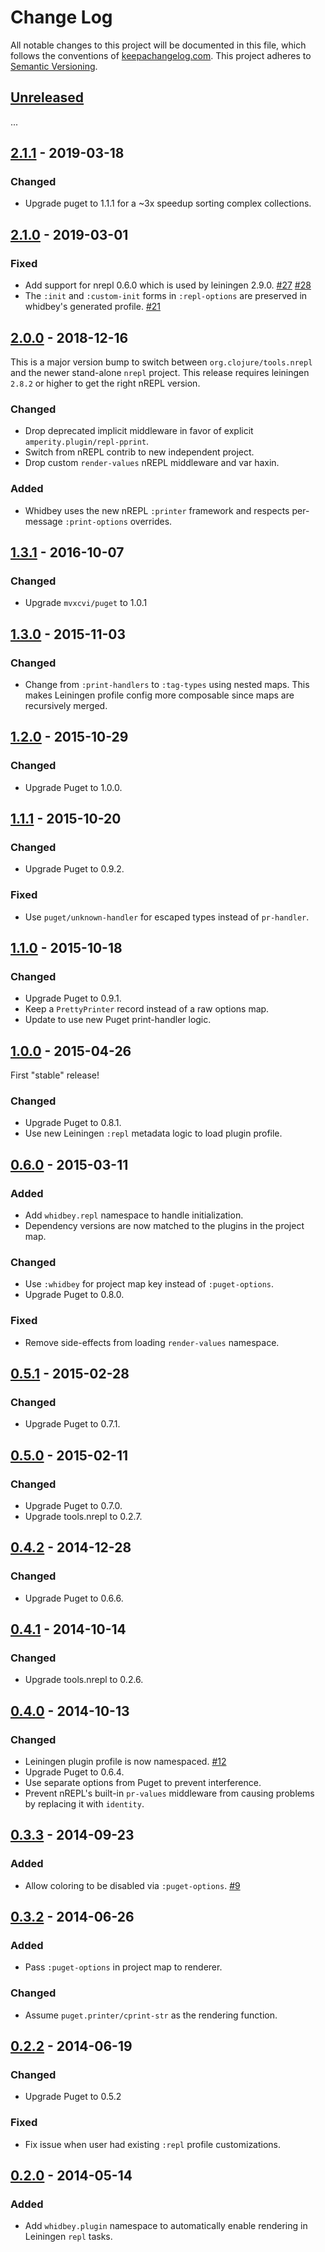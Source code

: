 Change Log
==========

All notable changes to this project will be documented in this file, which
follows the conventions of [keepachangelog.com](http://keepachangelog.com/).
This project adheres to [Semantic Versioning](http://semver.org/).

## [Unreleased]

...

## [2.1.1] - 2019-03-18

### Changed
- Upgrade puget to 1.1.1 for a ~3x speedup sorting complex collections.

## [2.1.0] - 2019-03-01

### Fixed
- Add support for nrepl 0.6.0 which is used by leiningen 2.9.0.
  [#27](//github.com/greglook/whidbey/issues/27)
  [#28](//github.com/greglook/whidbey/pull/28)
- The `:init` and `:custom-init` forms in `:repl-options` are preserved in
  whidbey's generated profile.
  [#21](//github.com/greglook/whidbey/issues/21)

## [2.0.0] - 2018-12-16

This is a major version bump to switch between `org.clojure/tools.nrepl` and the
newer stand-alone `nrepl` project. This release requires leiningen `2.8.2` or
higher to get the right nREPL version.

### Changed
- Drop deprecated implicit middleware in favor of explicit
  `amperity.plugin/repl-pprint`.
- Switch from nREPL contrib to new independent project.
- Drop custom `render-values` nREPL middleware and var haxin.

### Added
- Whidbey uses the new nREPL `:printer` framework and respects per-message
  `:print-options` overrides.

## [1.3.1] - 2016-10-07

### Changed
- Upgrade `mvxcvi/puget` to 1.0.1

## [1.3.0] - 2015-11-03

### Changed
- Change from `:print-handlers` to `:tag-types` using nested maps. This makes
  Leiningen profile config more composable since maps are recursively merged.

## [1.2.0] - 2015-10-29

### Changed
- Upgrade Puget to 1.0.0.

## [1.1.1] - 2015-10-20

### Changed
- Upgrade Puget to 0.9.2.

### Fixed
- Use `puget/unknown-handler` for escaped types instead of `pr-handler`.

## [1.1.0] - 2015-10-18

### Changed
- Upgrade Puget to 0.9.1.
- Keep a `PrettyPrinter` record instead of a raw options map.
- Update to use new Puget print-handler logic.

## [1.0.0] - 2015-04-26

First "stable" release!

### Changed
- Upgrade Puget to 0.8.1.
- Use new Leiningen `:repl` metadata logic to load plugin profile.

## [0.6.0] - 2015-03-11

### Added
- Add `whidbey.repl` namespace to handle initialization.
- Dependency versions are now matched to the plugins in the project map.

### Changed
- Use `:whidbey` for project map key instead of `:puget-options`.
- Upgrade Puget to 0.8.0.

### Fixed
- Remove side-effects from loading `render-values` namespace.

## [0.5.1] - 2015-02-28

### Changed
- Upgrade Puget to 0.7.1.

## [0.5.0] - 2015-02-11

### Changed
- Upgrade Puget to 0.7.0.
- Upgrade tools.nrepl to 0.2.7.

## [0.4.2] - 2014-12-28

### Changed
- Upgrade Puget to 0.6.6.

## [0.4.1] - 2014-10-14

### Changed
- Upgrade tools.nrepl to 0.2.6.

## [0.4.0] - 2014-10-13

### Changed
- Leiningen plugin profile is now namespaced.
  [#12](//github.com/greglook/whidbey/issues/12)
- Upgrade Puget to 0.6.4.
- Use separate options from Puget to prevent interference.
- Prevent nREPL's built-in `pr-values` middleware from causing problems by
  replacing it with `identity`.

## [0.3.3] - 2014-09-23

### Added
- Allow coloring to be disabled via `:puget-options`.
  [#9](//github.com/greglook/whidbey/issues/9)

## [0.3.2] - 2014-06-26

### Added
- Pass `:puget-options` in project map to renderer.

### Changed
- Assume `puget.printer/cprint-str` as the rendering function.

## [0.2.2] - 2014-06-19

### Changed
- Upgrade Puget to 0.5.2

### Fixed
- Fix issue when user had existing `:repl` profile customizations.

## [0.2.0] - 2014-05-14

### Added
- Add `whidbey.plugin` namespace to automatically enable rendering in Leiningen
  `repl` tasks.

[Unreleased]: https://github.com/greglook/whidbey/compare/2.1.1...HEAD
[2.1.1]: https://github.com/greglook/whidbey/compare/2.1.0...2.1.1
[2.1.0]: https://github.com/greglook/whidbey/compare/2.0.0...2.1.0
[2.0.0]: https://github.com/greglook/whidbey/compare/1.3.1...2.0.0
[1.3.1]: https://github.com/greglook/whidbey/compare/1.3.0...1.3.1
[1.3.0]: https://github.com/greglook/whidbey/compare/1.2.0...1.3.0
[1.2.0]: https://github.com/greglook/whidbey/compare/1.1.1...1.2.0
[1.1.1]: https://github.com/greglook/whidbey/compare/1.1.0...1.1.1
[1.1.0]: https://github.com/greglook/whidbey/compare/1.0.0...1.1.0
[1.0.0]: https://github.com/greglook/whidbey/compare/0.6.0...1.0.0
[0.6.0]: https://github.com/greglook/whidbey/compare/0.5.1...0.6.0
[0.5.1]: https://github.com/greglook/whidbey/compare/0.5.0...0.5.1
[0.5.0]: https://github.com/greglook/whidbey/compare/0.4.2...0.5.0
[0.4.2]: https://github.com/greglook/whidbey/compare/0.4.1...0.4.2
[0.4.1]: https://github.com/greglook/whidbey/compare/0.4.0...0.4.1
[0.4.0]: https://github.com/greglook/whidbey/compare/0.3.3...0.4.0
[0.3.3]: https://github.com/greglook/whidbey/compare/0.3.2...0.3.3
[0.3.2]: https://github.com/greglook/whidbey/compare/0.2.2...0.3.2
[0.2.2]: https://github.com/greglook/whidbey/compare/0.2.0...0.2.2
[0.2.0]: https://github.com/greglook/whidbey/compare/0.1.0...0.2.0
